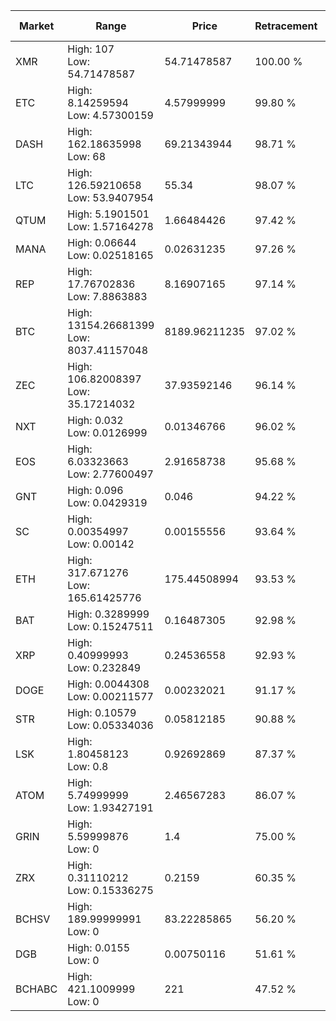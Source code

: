 | Market | Range | Price| Retracement | Doubles to 50% |
| --- | --- | --- | --- | --- |
| XMR | High: 107<br />Low: 54.71478587 | 54.71478587 | 100.00 % | 1.48 |
| ETC | High: 8.14259594<br />Low: 4.57300159 | 4.57999999 | 99.80 % | 1.39 |
| DASH | High: 162.18635998<br />Low: 68 | 69.21343944 | 98.71 % | 1.66 |
| LTC | High: 126.59210658<br />Low: 53.9407954 | 55.34 | 98.07 % | 1.63 |
| QTUM | High: 5.1901501<br />Low: 1.57164278 | 1.66484426 | 97.42 % | 2.03 |
| MANA | High: 0.06644<br />Low: 0.02518165 | 0.02631235 | 97.26 % | 1.74 |
| REP | High: 17.76702836<br />Low: 7.8863883 | 8.16907165 | 97.14 % | 1.57 |
| BTC | High: 13154.26681399<br />Low: 8037.41157048 | 8189.96211235 | 97.02 % | 1.29 |
| ZEC | High: 106.82008397<br />Low: 35.17214032 | 37.93592146 | 96.14 % | 1.87 |
| NXT | High: 0.032<br />Low: 0.0126999 | 0.01346766 | 96.02 % | 1.66 |
| EOS | High: 6.03323663<br />Low: 2.77600497 | 2.91658738 | 95.68 % | 1.51 |
| GNT | High: 0.096<br />Low: 0.0429319 | 0.046 | 94.22 % | 1.51 |
| SC | High: 0.00354997<br />Low: 0.00142 | 0.00155556 | 93.64 % | 1.60 |
| ETH | High: 317.671276<br />Low: 165.61425776 | 175.44508994 | 93.53 % | 1.38 |
| BAT | High: 0.3289999<br />Low: 0.15247511 | 0.16487305 | 92.98 % | 1.46 |
| XRP | High: 0.40999993<br />Low: 0.232849 | 0.24536558 | 92.93 % | 1.31 |
| DOGE | High: 0.0044308<br />Low: 0.00211577 | 0.00232021 | 91.17 % | 1.41 |
| STR | High: 0.10579<br />Low: 0.05334036 | 0.05812185 | 90.88 % | 1.37 |
| LSK | High: 1.80458123<br />Low: 0.8 | 0.92692869 | 87.37 % | 1.40 |
| ATOM | High: 5.74999999<br />Low: 1.93427191 | 2.46567283 | 86.07 % | 1.56 |
| GRIN | High: 5.59999876<br />Low: 0 | 1.4 | 75.00 % | 2.00 |
| ZRX | High: 0.31110212<br />Low: 0.15336275 | 0.2159 | 60.35 % | 1.08 |
| BCHSV | High: 189.99999991<br />Low: 0 | 83.22285865 | 56.20 % | 1.14 |
| DGB | High: 0.0155<br />Low: 0 | 0.00750116 | 51.61 % | 1.03 |
| BCHABC | High: 421.1009999<br />Low: 0 | 221 | 47.52 % | 0.00 |
